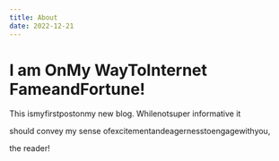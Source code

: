 ```yaml
---
title: About
date: 2022-12-21
---
```


# I am OnMy WayToInternet FameandFortune!

This ismyfirstpostonmy new blog. Whilenotsuper informative it

should convey my sense ofexcitementandeagernesstoengagewithyou,

the reader!


